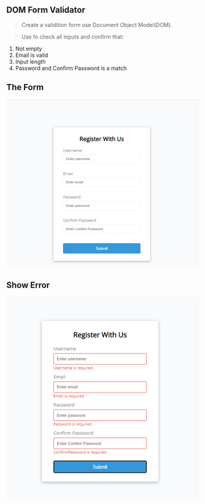 ## DOM Form Validator 

>Create a validition form use Document Object Model(DOM).

> Use fo check all inputs and confirm that:
1. Not empty
2. Email is valid
3. Input length
4. Password and Confirm Password is a match

## The Form
![Form Validator](./README-IMG/Validator-form.PNG)

## Show Error
![Form Validator](./README-IMG/form-error.PNG)

